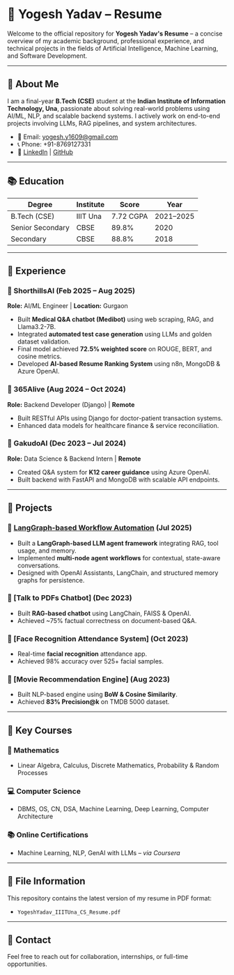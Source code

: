 # 📄 Yogesh Yadav – Resume

Welcome to the official repository for **Yogesh Yadav's Resume** – a concise overview of my academic background, professional experience, and technical projects in the fields of Artificial Intelligence, Machine Learning, and Software Development.

---

## 👤 About Me

I am a final-year **B.Tech (CSE)** student at the **Indian Institute of Information Technology, Una**, passionate about solving real-world problems using AI/ML, NLP, and scalable backend systems. I actively work on end-to-end projects involving LLMs, RAG pipelines, and system architectures.

- 📧 Email: [yogesh.y1609@gmail.com](mailto:yogesh.y1609@gmail.com)  
- 📞 Phone: +91-8769127331  
- 🔗 [LinkedIn](https://www.linkedin.com/in/yogii006) | [GitHub](https://github.com/yogii006)

---

## 📚 Education

| Degree             | Institute                                 | Score     | Year      |
|--------------------|-------------------------------------------|-----------|-----------|
| B.Tech (CSE)       | IIIT Una                                  | 7.72 CGPA | 2021–2025 |
| Senior Secondary   | CBSE                                      | 89.8%     | 2020      |
| Secondary          | CBSE                                      | 88.8%     | 2018      |

---

## 💼 Experience

### 🔹 ShorthillsAI (Feb 2025 – Aug 2025)  
**Role:** AI/ML Engineer | **Location:** Gurgaon  
- Built **Medical Q&A chatbot (Medibot)** using web scraping, RAG, and Llama3.2-7B.  
- Integrated **automated test case generation** using LLMs and golden dataset validation.  
- Final model achieved **72.5% weighted score** on ROUGE, BERT, and cosine metrics.  
- Developed **AI-based Resume Ranking System** using n8n, MongoDB & Azure OpenAI.

### 🔹 365Alive (Aug 2024 – Oct 2024)  
**Role:** Backend Developer (Django) | **Remote**  
- Built RESTful APIs using Django for doctor-patient transaction systems.  
- Enhanced data models for healthcare finance & service reconciliation.

### 🔹 GakudoAI (Dec 2023 – Jul 2024)  
**Role:** Data Science & Backend Intern | **Remote**  
- Created Q&A system for **K12 career guidance** using Azure OpenAI.  
- Built backend with FastAPI and MongoDB with scalable API endpoints.

---

## 🚀 Projects

### 🔸 [LangGraph-based Workflow Automation](https://langgraph-1.onrender.com) (Jul 2025)  
- Built a **LangGraph-based LLM agent framework** integrating RAG, tool usage, and memory.  
- Implemented **multi-node agent workflows** for contextual, state-aware conversations.  
- Designed with OpenAI Assistants, LangChain, and structured memory graphs for persistence.

### 🔸 [Talk to PDFs Chatbot] (Dec 2023)  
- Built **RAG-based chatbot** using LangChain, FAISS & OpenAI.  
- Achieved ~75% factual correctness on document-based Q&A.

### 🔸 [Face Recognition Attendance System] (Oct 2023)  
- Real-time **facial recognition** attendance app.  
- Achieved 98% accuracy over 525+ facial samples.

### 🔸 [Movie Recommendation Engine] (Aug 2023)  
- Built NLP-based engine using **BoW & Cosine Similarity**.  
- Achieved **83% Precision@k** on TMDB 5000 dataset.

---

## 📘 Key Courses

### 📐 Mathematics  
- Linear Algebra, Calculus, Discrete Mathematics, Probability & Random Processes

### 💻 Computer Science  
- DBMS, OS, CN, DSA, Machine Learning, Deep Learning, Computer Architecture

### 📚 Online Certifications  
- Machine Learning, NLP, GenAI with LLMs – *via Coursera*

---

## 📂 File Information

This repository contains the latest version of my resume in PDF format:

- `YogeshYadav_IIITUna_CS_Resume.pdf`

---

## 📢 Contact

Feel free to reach out for collaboration, internships, or full-time opportunities.
